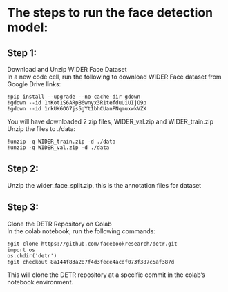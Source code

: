 # The steps to run the face detection model:

## Step 1:
Download and Unzip WIDER Face Dataset  
In a new code cell, run the following to download WIDER Face dataset from Google Drive links:

```
!pip install --upgrade --no-cache-dir gdown
!gdown --id 1nKot1S6ARpB6wnyx3R1tefduUiUIjO9p
!gdown --id 1rkUK6OG7js5gYt1bhCUanPNqmuxwkVZX
```

You will have downloaded 2 zip files, WIDER_val.zip and WIDER_train.zip  
Unzip the files to ./data:

```
!unzip -q WIDER_train.zip -d ./data
!unzip -q WIDER_val.zip -d ./data
```

## Step 2:
Unzip the wider_face_split.zip, this is the annotation files for dataset

## Step 3:
Clone the DETR Repository on Colab  
In the colab notebook, run the following commands:  
```
!git clone https://github.com/facebookresearch/detr.git
import os
os.chdir('detr')
!git checkout 8a144f83a287f4d3fece4acdf073f387c5af387d
```
This will clone the DETR repository at a specific commit in the colab’s notebook environment.  


